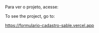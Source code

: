 Para ver o projeto, acesse:

To see the project, go to:

https://formulario-cadastro-sable.vercel.app
